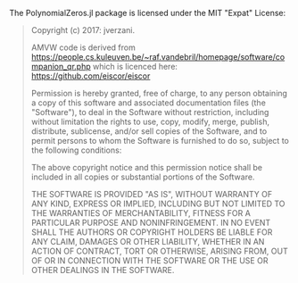The PolynomialZeros.jl package is licensed under the MIT "Expat" License:

> Copyright (c) 2017: jverzani.
>
> AMVW code is derived from
> https://people.cs.kuleuven.be/~raf.vandebril/homepage/software/companion_qr.php
> which is licenced here: https://github.com/eiscor/eiscor
> 
> Permission is hereby granted, free of charge, to any person obtaining a copy
> of this software and associated documentation files (the "Software"), to deal
> in the Software without restriction, including without limitation the rights
> to use, copy, modify, merge, publish, distribute, sublicense, and/or sell
> copies of the Software, and to permit persons to whom the Software is
> furnished to do so, subject to the following conditions:
> 
> The above copyright notice and this permission notice shall be included in all
> copies or substantial portions of the Software.
> 
> THE SOFTWARE IS PROVIDED "AS IS", WITHOUT WARRANTY OF ANY KIND, EXPRESS OR
> IMPLIED, INCLUDING BUT NOT LIMITED TO THE WARRANTIES OF MERCHANTABILITY,
> FITNESS FOR A PARTICULAR PURPOSE AND NONINFRINGEMENT. IN NO EVENT SHALL THE
> AUTHORS OR COPYRIGHT HOLDERS BE LIABLE FOR ANY CLAIM, DAMAGES OR OTHER
> LIABILITY, WHETHER IN AN ACTION OF CONTRACT, TORT OR OTHERWISE, ARISING FROM,
> OUT OF OR IN CONNECTION WITH THE SOFTWARE OR THE USE OR OTHER DEALINGS IN THE
> SOFTWARE.
> 
